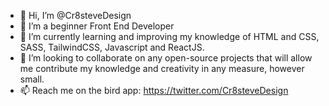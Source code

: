 - 👋 Hi, I’m @Cr8steveDesign
- 👀 I’m a beginner Front End Developer
- 🌱 I’m currently learning and improving my knowledge of HTML and CSS, SASS, TailwindCSS, Javascript and ReactJS. 
- 💞️ I’m looking to collaborate on any open-source projects that will allow me contribute my knowledge and creativity in any measure, however small.
- 📫 Reach me on the bird app: https://twitter.com/Cr8steveDesign


